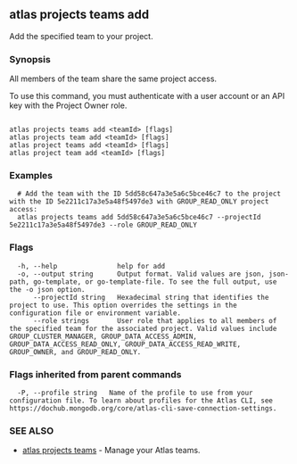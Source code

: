 ## atlas projects teams add

Add the specified team to your project.


### Synopsis

All members of the team share the same project access.

To use this command, you must authenticate with a user account or an API key with the Project Owner role.



```

atlas projects teams add <teamId> [flags]
atlas projects team add <teamId> [flags]
atlas project teams add <teamId> [flags]
atlas project team add <teamId> [flags]
```

### Examples

```
  # Add the team with the ID 5dd58c647a3e5a6c5bce46c7 to the project with the ID 5e2211c17a3e5a48f5497de3 with GROUP_READ_ONLY project access:
  atlas projects teams add 5dd58c647a3e5a6c5bce46c7 --projectId 5e2211c17a3e5a48f5497de3 --role GROUP_READ_ONLY
```


### Flags

```
  -h, --help               help for add
  -o, --output string      Output format. Valid values are json, json-path, go-template, or go-template-file. To see the full output, use the -o json option.
      --projectId string   Hexadecimal string that identifies the project to use. This option overrides the settings in the configuration file or environment variable.
      --role strings       User role that applies to all members of the specified team for the associated project. Valid values include GROUP_CLUSTER_MANAGER, GROUP_DATA_ACCESS_ADMIN, GROUP_DATA_ACCESS_READ_ONLY, GROUP_DATA_ACCESS_READ_WRITE, GROUP_OWNER, and GROUP_READ_ONLY.

```


### Flags inherited from parent commands

```
  -P, --profile string   Name of the profile to use from your configuration file. To learn about profiles for the Atlas CLI, see https://dochub.mongodb.org/core/atlas-cli-save-connection-settings.

```

### SEE ALSO


* [atlas projects teams](atlas_projects_teams.md)	- Manage your Atlas teams.




